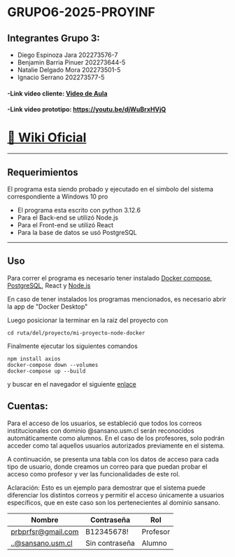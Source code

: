 # GRUPO6-2025-PROYINF
## Integrantes Grupo 3: <br>
* Diego Espinoza Jara 202273576-7 <br>
* Benjamin Barria Pinuer 202273644-5 <br>
* Natalie Delgado Mora 202273501-5 <br>
* Ignacio Serrano 202273577-5 <br>
#### -Link video cliente: [Video de Aula](https://aula.usm.cl/pluginfile.php/6994529/mod_resource/content/1/video1943571039.mp4) <br>
#### -Link video prototipo: https://youtu.be/djWuBrxHVjQ
# [📘 Wiki Oficial](https://github.com/Itz-oji/GRUPO6-2025-PROYINF/wiki)


---
## Requerimientos
El programa esta siendo probado y ejecutado en el simbolo del sistema correspondiente a Windows 10 pro
- El programa esta escrito con python 3.12.6
- Para el Back-end se utilizó Node.js
- Para el Front-end se utilizó React
- Para la base de datos se usó PostgreSQL
---
## Uso
Para correr el programa es necesario tener instalado [Docker compose](https://docs.docker.com/compose/install/), [PostgreSQL](https://www.postgresql.org/download/), React y [Node.js](https://nodejs.org/es/)

En caso de tener instalados los programas mencionados, es necesario abrir la app de "Docker Desktop"

Luego posicionar la terminar en la raiz del proyecto con
```
cd ruta/del/proyecto/mi-proyecto-node-docker
```
Finalmente ejecutar los siguientes comandos
```
npm install axios
docker-compose down --volumes
docker-compose up --build
```

y buscar en el navegador el siguiente [enlace](http://localhost:5173/)


## Cuentas:  
Para el acceso de los usuarios, se estableció que todos los correos institucionales con dominio @sansano.usm.cl serán reconocidos automáticamente como alumnos. En el caso de los profesores, solo podrán acceder como tal aquellos usuarios autorizados previamente en el sistema.

A continuación, se presenta una tabla con los datos de acceso para cada tipo de usuario, donde creamos un correo para que puedan probar el acceso como profesor y ver las funcionalidades de este rol.

Aclaración: Esto es un ejemplo para demostrar que el sistema puede diferenciar los distintos correos y permitir el acceso únicamente a usuarios específicos, que en este caso son los pertenecientes al dominio sansano.

| Nombre | Contraseña | Rol |
|----------|----------|----------|
| prbprfsr@gmail.com   | B12345678!  | Profesor | 
| ..@sansano.usm.cl   | Sin contraseña  | Alumno | 


